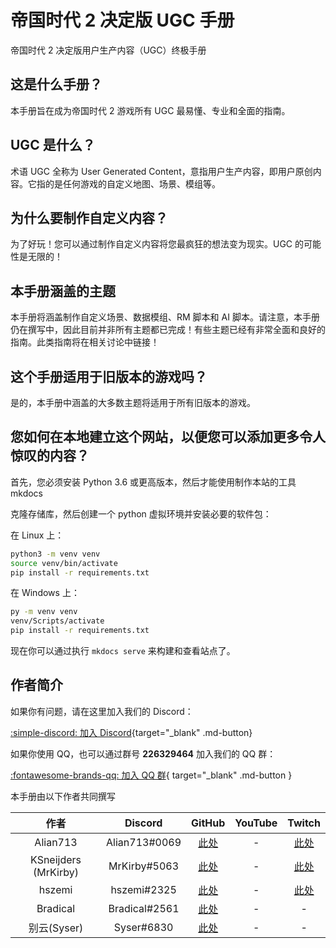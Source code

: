 # 帝国时代 2 决定版 UGC 手册

帝国时代 2 决定版用户生产内容（UGC）终极手册

## 这是什么手册？

本手册旨在成为帝国时代 2 游戏所有 UGC 最易懂、专业和全面的指南。

## UGC 是什么？

术语 UGC 全称为 User Generated Content，意指用户生产内容，即用户原创内容。它指的是任何游戏的自定义地图、场景、模组等。

## 为什么要制作自定义内容？

为了好玩！您可以通过制作自定义内容将您最疯狂的想法变为现实。UGC 的可能性是无限的！

## 本手册涵盖的主题

本手册将涵盖制作自定义场景、数据模组、RM 脚本和 AI 脚本。请注意，本手册仍在撰写中，因此目前并非所有主题都已完成！有些主题已经有非常全面和良好的指南。此类指南将在相关讨论中链接！

## 这个手册适用于旧版本的游戏吗？

是的，本手册中涵盖的大多数主题将适用于所有旧版本的游戏。

## 您如何在本地建立这个网站，以便您可以添加更多令人惊叹的内容？

首先，您必须安装 Python 3.6 或更高版本，然后才能使用制作本站的工具 mkdocs

克隆存储库，然后创建一个 python 虚拟环境并安装必要的软件包：

在 Linux 上：

```sh
python3 -m venv venv
source venv/bin/activate
pip install -r requirements.txt

```

在 Windows 上：

```sh
py -m venv venv
venv/Scripts/activate
pip install -r requirements.txt

```

现在你可以通过执行 `mkdocs serve` 来构建和查看站点了。

## 作者简介

如果你有问题，请在这里加入我们的 Discord：

[:simple-discord: 加入 Discord](https://discord.gg/rNa6cUC76W "加入 All About UGC discord!"){target="\_blank" .md-button}

如果你使用 QQ，也可以通过群号 **226329464** 加入我们的 QQ 群：

[:fontawesome-brands-qq: 加入 QQ 群](https://qm.qq.com/cgi-bin/qm/qr?k=IW9q54kc033jwsReqxxXo_I-ZgRDNj0_&jump_from=webapi&authKey=8jCDhk6r5pbYFgWrKtHIWbz0G5/oszc3xfMXP4DJxVUnYCE/HB1NkkHZpDT2BvJh){ target="\_blank" .md-button }

本手册由以下作者共同撰写

|       **作者**       |  **Discord**  |                         **GitHub**                         | **YouTube** |                            **Twitch**                            |
| :------------------: | :-----------: | :--------------------------------------------------------: | :---------: | :--------------------------------------------------------------: |
|       Alian713       | Alian713#0069 |    [此处](https://github.com/Divy1211 "Alian's GitHub")    |      -      |     [此处](https://www.twitch.tv/Alian713 "Alian's Twitch")      |
| KSneijders (MrKirby) | MrKirby#5063  |  [此处](https://github.com/KSneijders "MrKirby's GitHub")  |      -      | [此处](https://www.twitch.tv/MrKirbyOfficial "MrKirby's Twitch") |
|        hszemi        |  hszemi#2325  |    [此处](https://github.com/HSZemi "HSZemi's GitHub")     |      -      |      [此处](https://www.twitch.tv/hszemi "HSZemi's Twitch")      |
|       Bradical       | Bradical#2561 | [此处](https://github.com/bradsmithee "Bradical's GitHub") |      -      |                                -                                 |
|     别云(Syser)      |  Syser#6830   |     [此处](https://github.com/iSyser "Syser's GitHub")     |      -      |                                -                                 |
